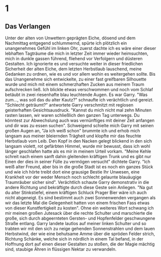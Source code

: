 
# 1

## Das Verlangen

Unter der alten von Unwettern geprägten Eiche, dösend und dem Nachmittag entgegend schlummernd, spürte ich plötzlich ein unangenehmes Gefühl im linken Ohr, zuerst dachte ich es wäre einer dieser lebhaften Tagträume die mich in letzter Zeit immer wieder heimsuchten, mich in dunkle gassen führend, fliehend vor Verfolgern und düsteren Gestalten. Ich ignorierte es und versuchte weiter in dieser friedlichen Sicherheit der alten Eiche, dem letzten Herbstlaub lauschend, meine Gedanken zu ordnen, wie es und vor allem wohin es weitergehen sollte.
Bis das Unangenehme sich entwickelte, zu einer fast greifbaren Silhouette wurde und mich mit einem schmerzhaften Zucken aus meinem Traum aufschrecken ließ. Ich blickte etwas verschwommen und noch vom Schlaf betäubt in zwei riesenhafte blau leuchtende Augen. Es war Garry.
"Was zum..., was soll das du alter Kautz?" schnaufte ich verächtlich und gereizt. "Schlecht geträumt?" antwortete Garry verschmitzt mit reglosen geisterhaften Gesichtsausdruck. "Kannst du mich nicht mal zehn Minuten rasten lassen, wir waren schließlich den ganzen Tag unterwegs. Du könntest zur Abwechslung auch was vernünftiges mit deiner Zeit anfangen und dir was zu essen suchen".
Schweigend schielte mich Garry mit seinen großen Augen an, "Ja ich weiß schon" brummte ich und erhob mich langsam aus meiner bleiernden Trägheit und klopfte mir das feuchte Herbstlaub vom Leib. Den Kopf in den Nacken gelegt blickend in den sich langsam violett, rot gefärbten Himmel, wurde mir bewusst, dass ich wohl länger geschlafen hatte als es mir in meinem Urteil vorkam. "Meine Kehle schreit nach einem sanft dahin gleitenden kräftigen Trunk und es gibt nur Einen der dies in seiner Fülle zu vermögen versucht" dichtete Garry.
"Ich weiß alter Freund, aber bis in die große Stadt ist es noch ein ganzes Stück und wie ich hörte treibt dort eine grausige Bestie Ihr Unwesen, eine Krankheit vor der weder Mensch noch schlecht gelaunte blauäugige Traumräuber sicher sind". Verächtlich schaute Garry demonstrativ in die andere Richtung und bekräftigte durch diese Geste sein Anliegen. "Na gut du alter Stinkstiefel, einem kräftigen Schluck Prager Bier wäre ich auch nicht abgeneigt. Es sind bestimmt auch zwei Sonnenwenden vergangen als wir das letzte Mal die Gelegenheit hatten von einem frischen Fass etwas von dieser Kunstfertigkeit zu kosten". Ohne ein weiteres Wort schwang ich mir meinen großen Jutesack über die rechte Schulter und marschierte die große, sich durch abgeernteten Gersten- und Hopfenfelder geschwungene Straße entlang. Garry landete lautlos auf meiner linken Schulter und so trabten wir mit den sich zu neige gehenden Sonnenstrahlen und dem lauen Herbstwind, der wie eine behutsame Amme über die spröden Felder strich, Richtung Schänke, welche sich in nördlich  in einem Tal befand, in der Hoffnung dort auf einen dieser Gestalten zu stoßen, die der Magie mächtig sind, staubige Ähren in flüssigen Nektar zu verwandeln.
